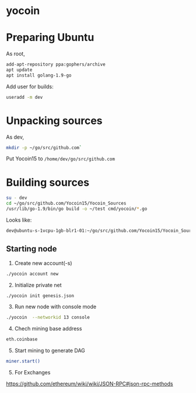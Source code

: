 # yocoin
# Preparing Ubuntu

As root,

```bash
add-apt-repository ppa:gophers/archive
apt update
apt install golang-1.9-go
```

Add user for builds:

```bash
useradd -m dev
```

# Unpacking sources

As dev,

```bash
mkdir -p ~/go/src/github.com`
```

Put Yocoin15 to `/home/dev/go/src/github.com`

# Building sources

```bash
su - dev
cd ~/go/src/github.com/Yocoin15/Yocoin_Sources
/usr/lib/go-1.9/bin/go build -o ~/test cmd/yocoin/*.go
```

Looks like:

```bash
dev@ubuntu-s-1vcpu-1gb-blr1-01:~/go/src/github.com/Yocoin15/Yocoin_Sources$ /usr/lib/go-1.9/bin/go build -o ~/test cmd/yocoin/*.go
```

## Starting node

1. Create new account(-s)

```bash
./yocoin account new
```
 
2. Initialize private net

```bash
./yocoin init genesis.json
```

3. Run new node with console mode

```bash
./yocoin  --networkid 13 console
```
 


4. Chech mining base address

```bash
eth.coinbase
```

5. Start mining to generate DAG

```bash
miner.start()
```

5. For Exchanges

https://github.com/ethereum/wiki/wiki/JSON-RPC#json-rpc-methods
